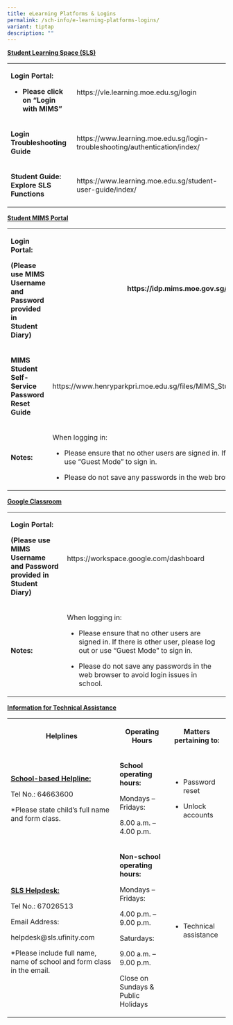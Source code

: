 ```yaml
---
title: eLearning Platforms & Logins
permalink: /sch-info/e-learning-platforms-logins/
variant: tiptap
description: ""
---
```

<p><strong><u>Student Learning Space (SLS)</u></strong>
</p>
<table style="minWidth: 50px">
<colgroup>
<col>
<col>
</colgroup>
<tbody>
<tr>
<td rowspan="1" colspan="1">
<p><strong>Login Portal:</strong>
</p>
<ul data-tight="true" class="tight">
<li>
<p><strong>Please click on “Login with MIMS”</strong>
</p>
</li>
</ul>
</td>
<td rowspan="1" colspan="1">
<p><a rel="noopener noreferrer nofollow" target="_blank">https://vle.learning.moe.edu.sg/login</a>
</p>
</td>
</tr>
<tr>
<td rowspan="1" colspan="1">
<p><strong>Login Troubleshooting Guide</strong>
</p>
</td>
<td rowspan="1" colspan="1">
<p><a rel="noopener noreferrer nofollow" target="_blank">https://www.learning.moe.edu.sg/login-troubleshooting/authentication/index/</a>
</p>
</td>
</tr>
<tr>
<td rowspan="1" colspan="1">
<p><strong>Student Guide: Explore SLS Functions</strong>
</p>
</td>
<td rowspan="1" colspan="1">
<p><a rel="noopener noreferrer nofollow" target="_blank">https://www.learning.moe.edu.sg/student-user-guide/index/</a>
</p>
</td>
</tr>
</tbody>
</table>
<p></p>
<p><strong><u>Student MIMS Portal</u></strong>
</p>
<table style="minWidth: 50px">
<colgroup>
<col>
<col>
</colgroup>
<tbody>
<tr>
<td rowspan="1" colspan="1">
<p><strong>Login Portal:</strong>
</p>
<p><strong>(Please use MIMS Username and Password provided in Student Diary)</strong>
</p>
</td>
<th rowspan="1" colspan="1">
<p><a rel="noopener noreferrer nofollow" target="_blank">https://idp.mims.moe.gov.sg/nidp/app/login</a>
</p>
</th>
</tr>
<tr>
<td rowspan="1" colspan="1">
<p><strong>MIMS Student Self-Service Password Reset Guide</strong>
</p>
</td>
<td rowspan="1" colspan="1">
<p><a rel="noopener noreferrer nofollow" target="_blank">https://www.henryparkpri.moe.edu.sg/files/MIMS_Student_Self_Reset_Password_Guide.pdf</a>
</p>
</td>
</tr>
<tr>
<td rowspan="1" colspan="1">
<p><strong>Notes:</strong>
</p>
</td>
<td rowspan="1" colspan="1">
<p>When logging in:</p>
<ul data-tight="true" class="tight">
<li>
<p>Please ensure that no other users are signed in. If there is other user,
please log out or use “Guest Mode” to sign in.</p>
</li>
<li>
<p>Please do not save any passwords in the web browser to avoid login issues
in school.</p>
</li>
</ul>
</td>
</tr>
</tbody>
</table>
<p></p>
<p><strong><u>Google Classroom</u></strong>
</p>
<table style="minWidth: 50px">
<colgroup>
<col>
<col>
</colgroup>
<tbody>
<tr>
<td rowspan="1" colspan="1">
<p><strong>Login Portal:</strong>
</p>
<p><strong>(Please use MIMS Username and Password provided in Student Diary)</strong>
</p>
</td>
<td rowspan="1" colspan="1">
<p><a rel="noopener noreferrer nofollow" target="_blank">https://workspace.google.com/dashboard</a>
</p>
</td>
</tr>
<tr>
<td rowspan="1" colspan="1">
<p><strong>Notes:</strong>
</p>
</td>
<td rowspan="1" colspan="1">
<p>When logging in:</p>
<ul data-tight="true" class="tight">
<li>
<p>Please ensure that no other users are signed in. If there is other user,
please log out or use “Guest Mode” to sign in.</p>
</li>
<li>
<p>Please do not save any passwords in the web browser to avoid login issues
in school.</p>
</li>
</ul>
</td>
</tr>
</tbody>
</table>
<p></p>
<p><strong><u>Information for Technical Assistance</u></strong>
</p>
<table style="minWidth: 75px">
<colgroup>
<col>
<col>
<col>
</colgroup>
<tbody>
<tr>
<th rowspan="1" colspan="1">
<p>Helplines</p>
</th>
<th rowspan="1" colspan="1">
<p>Operating Hours</p>
</th>
<th rowspan="1" colspan="1">
<p>Matters pertaining to:</p>
</th>
</tr>
<tr>
<td rowspan="1" colspan="1">
<p><strong><u>School-based Helpline:</u></strong>
</p>
<p>Tel No.: 64663600</p>
<p>*Please state child’s full name and form class.</p>
</td>
<td rowspan="1" colspan="1">
<p><strong>School operating hours:</strong>
</p>
<p>Mondays – Fridays:</p>
<p>8.00 a.m. – 4.00 p.m.</p>
</td>
<td rowspan="1" colspan="1">
<ul data-tight="true" class="tight">
<li>
<p>Password reset</p>
</li>
<li>
<p>Unlock accounts</p>
</li>
</ul>
</td>
</tr>
<tr>
<td rowspan="1" colspan="1">
<p><strong><u>SLS Helpdesk:</u></strong>
</p>
<p>Tel No.: 67026513</p>
<p>Email Address:</p>
<p><a rel="noopener noreferrer nofollow" target="_blank">helpdesk@sls.ufinity.com</a>
</p>
<p>*Please include full name, name of school and form class in the email.</p>
</td>
<td rowspan="1" colspan="1">
<p><strong>Non-school operating hours:</strong>
</p>
<p>Mondays – Fridays:</p>
<p>4.00 p.m. – 9.00 p.m.</p>
<p>Saturdays:</p>
<p>9.00 a.m. – 9.00 p.m.</p>
<p>Close on Sundays &amp; Public Holidays</p>
</td>
<td rowspan="1" colspan="1">
<ul data-tight="true" class="tight">
<li>
<p>Technical assistance</p>
</li>
</ul>
</td>
</tr>
</tbody>
</table>
<p></p>